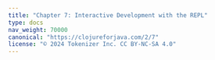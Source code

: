 ```yaml
---
title: "Chapter 7: Interactive Development with the REPL"
type: docs
nav_weight: 70000
canonical: "https://clojureforjava.com/2/7"
license: "© 2024 Tokenizer Inc. CC BY-NC-SA 4.0"
---
```

